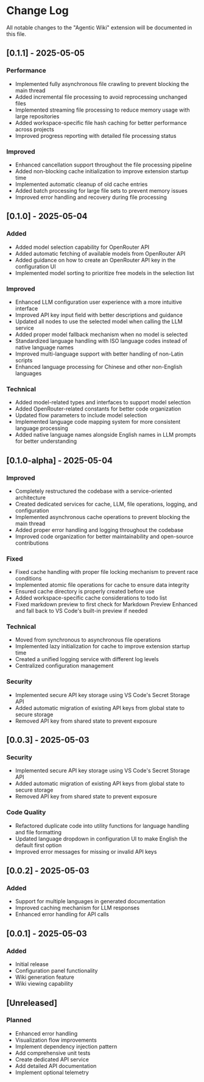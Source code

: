 # Change Log

All notable changes to the "Agentic Wiki" extension will be documented in this file.

## [0.1.1] - 2025-05-05

### Performance

- Implemented fully asynchronous file crawling to prevent blocking the main thread
- Added incremental file processing to avoid reprocessing unchanged files
- Implemented streaming file processing to reduce memory usage with large repositories
- Added workspace-specific file hash caching for better performance across projects
- Improved progress reporting with detailed file processing status

### Improved

- Enhanced cancellation support throughout the file processing pipeline
- Added non-blocking cache initialization to improve extension startup time
- Implemented automatic cleanup of old cache entries
- Added batch processing for large file sets to prevent memory issues
- Improved error handling and recovery during file processing

## [0.1.0] - 2025-05-04

### Added

- Added model selection capability for OpenRouter API
- Added automatic fetching of available models from OpenRouter API
- Added guidance on how to create an OpenRouter API key in the configuration UI
- Implemented model sorting to prioritize free models in the selection list

### Improved

- Enhanced LLM configuration user experience with a more intuitive interface
- Improved API key input field with better descriptions and guidance
- Updated all nodes to use the selected model when calling the LLM service
- Added proper model fallback mechanism when no model is selected
- Standardized language handling with ISO language codes instead of native language names
- Improved multi-language support with better handling of non-Latin scripts
- Enhanced language processing for Chinese and other non-English languages

### Technical

- Added model-related types and interfaces to support model selection
- Added OpenRouter-related constants for better code organization
- Updated flow parameters to include model selection
- Implemented language code mapping system for more consistent language processing
- Added native language names alongside English names in LLM prompts for better understanding

## [0.1.0-alpha] - 2025-05-04

### Improved

- Completely restructured the codebase with a service-oriented architecture
- Created dedicated services for cache, LLM, file operations, logging, and configuration
- Implemented asynchronous cache operations to prevent blocking the main thread
- Added proper error handling and logging throughout the codebase
- Improved code organization for better maintainability and open-source contributions

### Fixed

- Fixed cache handling with proper file locking mechanism to prevent race conditions
- Implemented atomic file operations for cache to ensure data integrity
- Ensured cache directory is properly created before use
- Added workspace-specific cache considerations to todo list
- Fixed markdown preview to first check for Markdown Preview Enhanced and fall back to VS Code's built-in preview if needed

### Technical

- Moved from synchronous to asynchronous file operations
- Implemented lazy initialization for cache to improve extension startup time
- Created a unified logging service with different log levels
- Centralized configuration management

### Security

- Implemented secure API key storage using VS Code's Secret Storage API
- Added automatic migration of existing API keys from global state to secure storage
- Removed API key from shared state to prevent exposure

## [0.0.3] - 2025-05-03

### Security

- Implemented secure API key storage using VS Code's Secret Storage API
- Added automatic migration of existing API keys from global state to secure storage
- Removed API key from shared state to prevent exposure

### Code Quality

- Refactored duplicate code into utility functions for language handling and file formatting
- Updated language dropdown in configuration UI to make English the default first option
- Improved error messages for missing or invalid API keys

## [0.0.2] - 2025-05-03

### Added

- Support for multiple languages in generated documentation
- Improved caching mechanism for LLM responses
- Enhanced error handling for API calls

## [0.0.1] - 2025-05-03

### Added

- Initial release
- Configuration panel functionality
- Wiki generation feature
- Wiki viewing capability

## [Unreleased]

### Planned

- Enhanced error handling
- Visualization flow improvements
- Implement dependency injection pattern
- Add comprehensive unit tests
- Create dedicated API service
- Add detailed API documentation
- Implement optional telemetry
